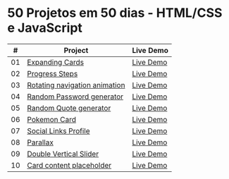 
# 50 Projetos em 50 dias - HTML/CSS e JavaScript

|  #  | Project                                                                                                                     | Live Demo                                                                         |
| :-: | --------------------------------------------------------------------------------------------------------------------------- | --------------------------------------------------------------------------------- |
| 01  | [Expanding Cards](https://github.com/dkhenrique/50projetos50dias/tree/main/expanding-cards)                             | [Live Demo](https://expanding-cardsz.netlify.app/)               |
| 02  | [Progress Steps](https://github.com/dkhenrique/50projetos50dias/tree/main/progress-steps)                               | [Live Demo](https://progress-steps-by-step.netlify.app/)                |
| 03  | [Rotating navigation animation](https://github.com/dkhenrique/50projetos50dias/tree/main/rotating-navigation-animation)                               | [Live Demo](https://regal-bubblegum-344443.netlify.app/)                |
| 04  | [Random Password generator](https://github.com/dkhenrique/50projetos50dias/tree/main/Random-Password-generator.git)                               | [Live Demo](https://progress-steps-by-step.netlify.app/)                |
| 05  | [Random Quote generator](https://github.com/dkhenrique/50projetos50dias/tree/main/Random-Password-generator.git)                               | [Live Demo]()                |
| 06  | [Pokemon Card](https://github.com/dkhenrique/50projetos50dias/tree/main/pokemon-card)                               | [Live Demo](https://pokecardis.netlify.app/)                |
| 07  | [Social Links Profile](https://github.com/dkhenrique/50projetos50dias/tree/main/social-links-profile)                               | [Live Demo](https://social-link-profiless.netlify.app/)                |
| 08  | [Parallax](https://github.com/dkhenrique/50projetos50dias/tree/main/parallax)                               | [Live Demo](https://euphonious-pastelito-e79482.netlify.app/)                |
| 09  | [Double Vertical Slider](https://github.com/dkhenrique/50projetos50dias/tree/main/double-vertical-sliders)                               | [Live Demo](https://fantastic-strudel-a7194b.netlify.app/)                |
| 10  | [Card content placeholder](https://github.com/dkhenrique/50projetos50dias/tree/main/content-placeholder)                               | [Live Demo](https://cute-beijinho-bc2ae5.netlify.app/)                |
